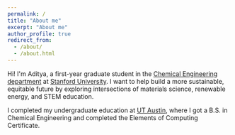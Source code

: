 ```yaml
---
permalink: /
title: "About me"
excerpt: "About me"
author_profile: true
redirect_from: 
  - /about/
  - /about.html
---
```


Hi! I'm Aditya, a first-year graduate student in the [Chemical Engineering department](https://cheme.stanford.edu/) at [Stanford University](https://www.stanford.edu/). I want to help build a more sustainable, equitable future by exploring intersections of materials science, renewable energy, and STEM education.

I completed my undergraduate education at [UT Austin](https://utexas.edu), where I got a B.S. in Chemical Engineering and completed the Elements of Computing Certificate.
